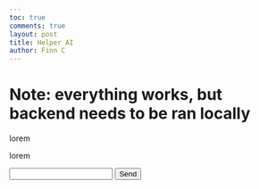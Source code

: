 ```yaml
---
toc: true
comments: true
layout: post
title: Helper AI
author: Finn C
---
```

<h1>Note: everything works, but backend needs to be ran locally</h1>

<div class="chatbox">
    <div class="chat" id="chat">
        <p class="AI">lorem</p>
        <p class="User">lorem</p>
    </div>
    <div class="question">
        <input class="AI-input" id="question">
        <button class="send" id="send" onclick="Send()">Send</button>
    </div>
</div>

<script src="https://cdn.jsdelivr.net/npm/marked@2.0.3/marked.min.js"></script>


<script>
    async function Send() {
        var input = document.getElementById('question').value;
        // Check if there is no input
        if (!input) {
            return;
        }

        var Chat = document.getElementById("chat");
        var UserChat = `<p class="User">${input}</p>`;
        Chat.innerHTML = Chat.innerHTML + UserChat;

        // Info needed for the request
        const AI_URL = "http://localhost:8085/api/bard/ask";
        const fetch_data = {
            "question": input
        };
        const Headers = {
            method: "POST",
            cache: 'no-cache',
            credentials: 'include',
            mode: "cors",
            headers: {
                "Content-Type": "application/json"
            },
            body: JSON.stringify(fetch_data)
        };

        // Post
        await fetch(AI_URL, Headers)
            .then(response => response.text())
            .then(data => {
                // Convert Markdown to HTML using marked
                var AIChat = `<p class="AI">${marked(data)}</p>`;
                // Append the AI response to the existing chat content
                Chat.innerHTML = Chat.innerHTML + AIChat;
            });
    }
</script>
